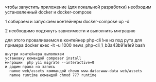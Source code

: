 чтобы запустить приложение (для локальной разработки) необходим установленный docker и docker-compose

1 собираем и запускаем контейнеры docker-compose up -d

2 необходимо подтянуть зависимости и выполнить миграцию

   для этого проваливаемся в контейнер php-cli !не из под рута
   для примера docker exec -it -u 1000 news_php-cli_1_b3a43b91e1e9 bash
   
    внутри контейнера выполняем
    установку командой composer install
    миграции  php yii migrate --interactive=0 
    и дадим права на запись
      папке web/assets коммандой chown www-data:www-data web/assets
      папке runtime командой chmod 777 runtime
